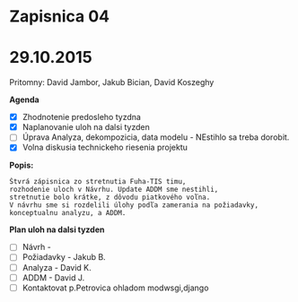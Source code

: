 

# Zapisnica 04
# 29.10.2015

Pritomny:  David Jambor, Jakub Bician, David Koszeghy

**Agenda**

- [x] Zhodnotenie predosleho tyzdna
- [x] Naplanovanie uloh na dalsi tyzden 
- [ ] Úprava Analyza, dekompozicia, data modelu - NEstihlo sa treba dorobit.
- [x] Volna diskusia technickeho riesenia projektu

**Popis:** 
```
Štvrá zápisnica zo stretnutia Fuha-TIS timu,
rozhodenie uloch v Návrhu. Update ADDM sme nestihli,
stretnutie bolo krátke, z dôvodu piatkového voľna. 
V návrhu sme si rozdelili úlohy podľa zamerania na požiadavky,
konceptualnu analyzu, a ADDM.
```
**Plan uloh na dalsi tyzden**
-  [ ]  Návrh - 
-	[ ] Požiadavky - Jakub B.
-	[ ] Analyza - David K. 
-	[ ] ADDM - David J.
-   [ ] Kontaktovat p.Petrovica ohladom modwsgi,django

